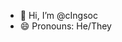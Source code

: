 - 👋 Hi, I’m @cIngsoc
- 😄 Pronouns: He/They

<!---
cIngsoc/cIngsoc is a ✨ special ✨ repository because its `README.md` (this file) appears on your GitHub profile.
You can click the Preview link to take a look at your changes.
--->
